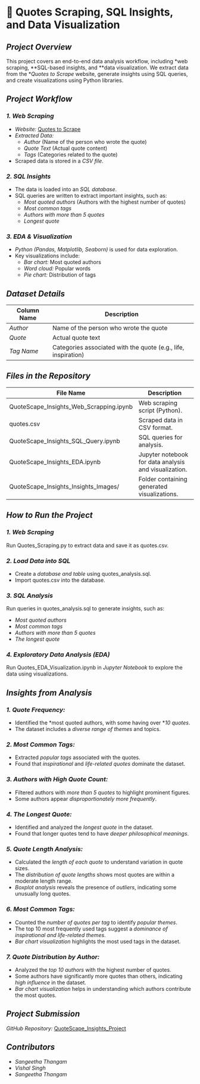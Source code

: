 # 🔗 Quotes Scraping, SQL Insights, and Data Visualization  

## *Project Overview*  
This project covers an end-to-end data analysis workflow, including *web scraping, **SQL-based insights, and **data visualization. We extract data from the **Quotes to Scrape* website, generate insights using SQL queries, and create visualizations using Python libraries.  

## *Project Workflow*  

### *1. Web Scraping*  
- *Website:* [Quotes to Scrape](http://quotes.toscrape.com/)  
- *Extracted Data:*  
  - *Author* (Name of the person who wrote the quote)  
  - *Quote Text* (Actual quote content)  
  - *Tags* (Categories related to the quote)  
- Scraped data is stored in a *CSV file*.  

### *2. SQL Insights*  
- The data is loaded into an *SQL database*.  
- SQL queries are written to extract important insights, such as:  
  - *Most quoted authors* (Authors with the highest number of quotes)  
  - *Most common tags*  
  - *Authors with more than 5 quotes*  
  - *Longest quote*  

### *3. EDA & Visualization*  
- *Python (Pandas, Matplotlib, Seaborn)* is used for data exploration.  
- Key visualizations include:  
  - *Bar chart:* Most quoted authors  
  - *Word cloud:* Popular words  
  - *Pie chart:* Distribution of tags  

## *Dataset Details*  
| Column Name | Description |  
|-------------|-------------|  
| *Author* | Name of the person who wrote the quote |  
| *Quote* | Actual quote text |  
| *Tag Name* | Categories associated with the quote (e.g., life, inspiration) |  

## *Files in the Repository*  

| File Name | Description |  
|-------------|-------------|  
| QuoteScape_Insights_Web_Scrapping.ipynb | Web scraping script (Python). |  
| quotes.csv | Scraped data in CSV format. |  
| QuoteScape_Insights_SQL_Query.ipynb | SQL queries for analysis. |  
| QuoteScape_Insights_EDA.ipynb | Jupyter notebook for data analysis and visualization. |  
| QuoteScape_Insights_Insights_Images/ | Folder containing generated visualizations. |  

## *How to Run the Project*  

### *1. Web Scraping*  
Run Quotes_Scraping.py to extract data and save it as quotes.csv.  

### *2. Load Data into SQL*  
- Create a *database and table* using quotes_analysis.sql.  
- Import quotes.csv into the database.  

### *3. SQL Analysis*  
Run queries in quotes_analysis.sql to generate insights, such as:  
- *Most quoted authors*  
- *Most common tags*  
- *Authors with more than 5 quotes*  
- *The longest quote*  

### *4. Exploratory Data Analysis (EDA)*  
Run Quotes_EDA_Visualization.ipynb in *Jupyter Notebook* to explore the data using visualizations.  

## *Insights from Analysis*  

### *1. Quote Frequency:*  
- Identified the *most quoted authors, with some having over **10 quotes*.  
- The dataset includes a *diverse range of themes* and topics.  

### *2. Most Common Tags:*  
- Extracted *popular tags* associated with the quotes.  
- Found that *inspirational* and *life-related quotes* dominate the dataset.  

### *3. Authors with High Quote Count:*  
- Filtered authors with *more than 5 quotes* to highlight prominent figures.  
- Some authors appear *disproportionately more frequently*.  

### *4. The Longest Quote:*  
- Identified and analyzed the *longest quote* in the dataset.  
- Found that longer quotes tend to have *deeper philosophical meanings*.  

### *5. Quote Length Analysis:*  
- Calculated the *length of each quote* to understand variation in quote sizes.  
- The *distribution of quote lengths* shows most quotes are within a moderate length range.  
- *Boxplot analysis* reveals the presence of *outliers*, indicating some unusually long quotes.  

### *6. Most Common Tags:*  
- Counted the *number of quotes per tag* to identify *popular themes*.  
- The top 10 most frequently used tags suggest a *dominance of inspirational and life-related themes*.  
- *Bar chart visualization* highlights the most used tags in the dataset.  

### *7. Quote Distribution by Author:*  
- Analyzed the *top 10 authors* with the highest number of quotes.  
- Some authors have significantly more quotes than others, indicating *high influence* in the dataset.  
- *Bar chart visualization* helps in understanding which authors contribute the most quotes.  

## *Project Submission*  
*GitHub Repository:* [QuoteScape_Insights_Project](https://github.com/rajput5540/QuoteScrape_Insights_Project)  

## *Contributors*
- *Sangeetha Thangam*
- *Vishal Singh*  
- *Sangeetha Thangam*
